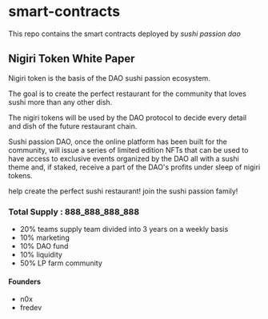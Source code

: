 # smart-contracts

This repo contains the smart contracts deployed by *sushi passion dao*

## Nigiri Token White Paper

Nigiri token is the basis of the DAO sushi passion ecosystem.

The goal is to create the perfect restaurant for the community that loves sushi more than any other dish.

The nigiri tokens will be used by the DAO protocol to decide every detail and dish of the future restaurant chain.

Sushi passion DAO, once the online platform has been built for the community, will issue a series of limited edition NFTs that can be used to have access to exclusive events organized by the DAO all with a sushi theme and, if staked, receive a part of the DAO's profits under sleep of nigiri tokens.

help create the perfect sushi restaurant!
join the sushi passion family!


### Total Supply : 888_888_888_888

- 20% teams supply team divided into 3 years on a weekly basis
- 10% marketing
- 10% DAO fund
- 10% liquidity
- 50% LP farm community

#### Founders

- n0x
- fredev
